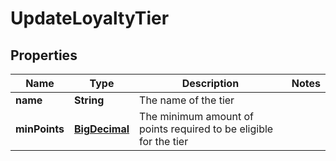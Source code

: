 

# UpdateLoyaltyTier

## Properties

Name | Type | Description | Notes
------------ | ------------- | ------------- | -------------
**name** | **String** | The name of the tier | 
**minPoints** | [**BigDecimal**](BigDecimal.md) | The minimum amount of points required to be eligible for the tier | 



